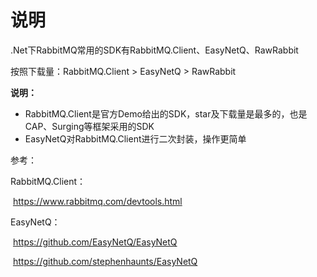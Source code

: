 # 说明

.Net下RabbitMQ常用的SDK有RabbitMQ.Client、EasyNetQ、RawRabbit

按照下载量：RabbitMQ.Client > EasyNetQ > RawRabbit



**说明：**

- RabbitMQ.Client是官方Demo给出的SDK，star及下载量是最多的，也是CAP、Surging等框架采用的SDK
- EasyNetQ对RabbitMQ.Client进行二次封装，操作更简单



参考：

RabbitMQ.Client：

​	https://www.rabbitmq.com/devtools.html

EasyNetQ：

​	https://github.com/EasyNetQ/EasyNetQ

​	https://github.com/stephenhaunts/EasyNetQ